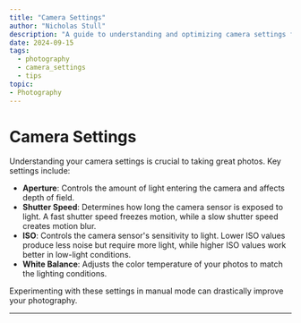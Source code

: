 ```yaml
---
title: "Camera Settings"
author: "Nicholas Stull"
description: "A guide to understanding and optimizing camera settings for better photography results."
date: 2024-09-15
tags:
  - photography
  - camera_settings
  - tips
topic:
- Photography
---
```


# Camera Settings

Understanding your camera settings is crucial to taking great photos. Key settings include:

- **Aperture**: Controls the amount of light entering the camera and affects depth of field.
- **Shutter Speed**: Determines how long the camera sensor is exposed to light. A fast shutter speed freezes motion, while a slow shutter speed creates motion blur.
- **ISO**: Controls the camera sensor's sensitivity to light. Lower ISO values produce less noise but require more light, while higher ISO values work better in low-light conditions.
- **White Balance**: Adjusts the color temperature of your photos to match the lighting conditions.

Experimenting with these settings in manual mode can drastically improve your photography.
****